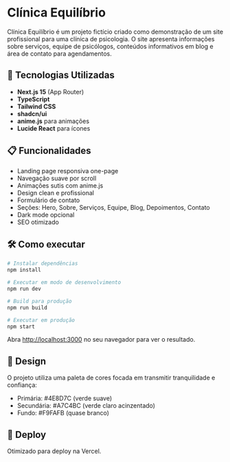# Clínica Equilíbrio

Clínica Equilíbrio é um projeto fictício criado como demonstração de um site profissional para uma clínica de psicologia. O site apresenta informações sobre serviços, equipe de psicólogos, conteúdos informativos em blog e área de contato para agendamentos.

## 🚀 Tecnologias Utilizadas

- **Next.js 15** (App Router)
- **TypeScript**
- **Tailwind CSS**
- **shadcn/ui**
- **anime.js** para animações
- **Lucide React** para ícones

## 📋 Funcionalidades

- Landing page responsiva one-page
- Navegação suave por scroll
- Animações sutis com anime.js
- Design clean e profissional
- Formulário de contato
- Seções: Hero, Sobre, Serviços, Equipe, Blog, Depoimentos, Contato
- Dark mode opcional
- SEO otimizado

## 🛠️ Como executar

```bash
# Instalar dependências
npm install

# Executar em modo de desenvolvimento
npm run dev

# Build para produção
npm run build

# Executar em produção
npm start
```

Abra [http://localhost:3000](http://localhost:3000) no seu navegador para ver o resultado.

## 🎨 Design

O projeto utiliza uma paleta de cores focada em transmitir tranquilidade e confiança:
- Primária: #4E8D7C (verde suave)
- Secundária: #A7C4BC (verde claro acinzentado)
- Fundo: #F9FAFB (quase branco)

## 📱 Deploy

Otimizado para deploy na Vercel.
